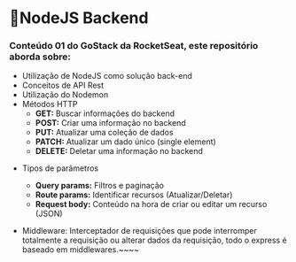 # 🚀NodeJS Backend

### Conteúdo 01 do GoStack da RocketSeat, este repositório aborda sobre:

- Utilização de NodeJS como solução back-end
- Conceitos de API Rest
- Utilização do Nodemon
- Métodos HTTP
  * **GET:** Buscar informações do backend
  * **POST:** Criar uma informação no backend
  * **PUT:** Atualizar uma coleção de dados
  * **PATCH:** Atualizar um dado único (single element)
  * **DELETE:** Deletar uma informação no backend
* Tipos de parâmetros
  * **Query params:** Filtros e paginação
  * **Route params:** Identificar recursos (Atualizar/Deletar)
  * **Request body:** Conteúdo na hora de criar ou editar um recurso (JSON)

* Middleware: Interceptador de requisições que pode interromper totalmente a requisição ou alterar dados da requisição, todo o express é baseado em middlewares.~~~~
